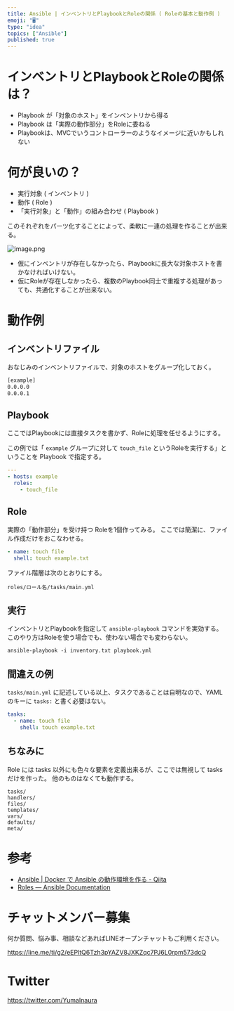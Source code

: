 ```yaml
---
title: Ansible | インベントリとPlaybookとRoleの関係 ( Roleの基本と動作例 )
emoji: "🖥"
type: "idea"
topics: ["Ansible"]
published: true
---
```


# インベントリとPlaybookとRoleの関係は？

- Playbook が「対象のホスト」をインベントリから得る
- Playbook は「実際の動作部分」をRoleに委ねる
- Playbookは、MVCでいうコントローラーのようなイメージに近いかもしれない

# 何が良いの？

- 実行対象 ( インベントリ )
- 動作 ( Role )
- 「実行対象」と「動作」の組み合わせ ( Playbook )

このそれぞれをパーツ化することによって、柔軟に一連の処理を作ることが出来る。

![image.png](https://qiita-image-store.s3.amazonaws.com/0/89618/087b7e4c-538e-5303-984f-276398cd601c.png)


- 仮にインベントリが存在しなかったら、Playbookに長大な対象ホストを書かなければいけない。
- 仮にRoleが存在しなかったら、複数のPlaybook同士で重複する処理があっても、共通化することが出来ない。
 
# 動作例

## インベントリファイル

おなじみのインベントリファイルで、対象のホストをグループ化しておく。

```inventory.txt
[example]
0.0.0.0
0.0.0.1
```

## Playbook

ここではPlaybookには直接タスクを書かず、Roleに処理を任せるようにする。

この例では「 `example` グループに対して `touch_file` というRoleを実行する」ということを Playbook で指定する。

```playbook.yml
---
- hosts: example
  roles:
    - touch_file
```

## Role

実際の「動作部分」を受け持つ Roleを1個作ってみる。
ここでは簡潔に、ファイル作成だけをおこなわせる。

```roles/touch_file/tasks/main.yml
- name: touch file
  shell: touch example.txt
```

ファイル階層は次のとおりにする。

```
roles/ロール名/tasks/main.yml
```


## 実行

インベントリとPlaybookを指定して `ansible-playbook` コマンドを実効する。
このやり方はRoleを使う場合でも、使わない場合でも変わらない。

```
ansible-playbook -i inventory.txt playbook.yml
```

## 間違えの例

`tasks/main.yml` に記述している以上、タスクであることは自明なので、YAMLのキーに `tasks:` と書く必要はない。

```roles/touch_file/tasks/main.yml
tasks:
  - name: touch file
    shell: touch example.txt
```

## ちなみに

Role には tasks 以外にも色々な要素を定義出来るが、ここでは無視して tasks だけを作った。
他のものはなくても動作する。

```
tasks/
handlers/
files/
templates/
vars/
defaults/
meta/
```


# 参考

- [Ansible | Docker で Ansible の動作環境を作る - Qiita](https://qiita.com/YumaInaura/items/621640b853af71ecb21f)
- [Roles — Ansible Documentation](http://docs.ansible.com/ansible/2.4/playbooks_reuse_roles.html#role-directory-structure)








<!-- Update From Qiita API -->

# チャットメンバー募集


何か質問、悩み事、相談などあればLINEオープンチャットもご利用ください。

https://line.me/ti/g2/eEPltQ6Tzh3pYAZV8JXKZqc7PJ6L0rpm573dcQ





# Twitter


https://twitter.com/YumaInaura


<!-- Update From Qiita API -->



